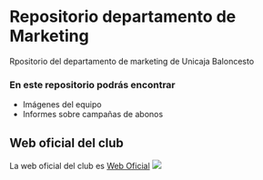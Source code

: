 # Repositorio departamento de Marketing
Rpositorio del departamento de marketing de Unicaja Baloncesto
### En este repositorio podrás encontrar
- Imágenes del equipo
- Informes sobre campañas de abonos
## Web oficial del club
La web oficial del club es [Web Oficial](https://www.unicajabaloncesto.com/)
![](https://www.unicajabaloncesto.com/Images/Web/logo.png)